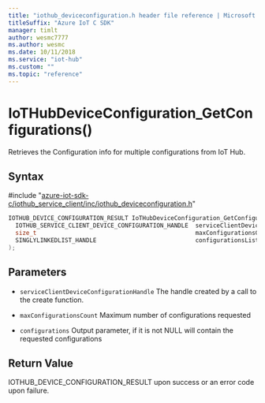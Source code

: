 ```yaml
---                             
title: "iothub_deviceconfiguration.h header file reference | Microsoft Docs" 
titleSuffix: "Azure IoT C SDK"            
manager: timlt                 
author: wesmc7777              
ms.author: wesmc               
ms.date: 10/11/2018                    
ms.service: "iot-hub"             
ms.custom: ""                
ms.topic: "reference"        
---                            
```


# IoTHubDeviceConfiguration_GetConfigurations()

Retrieves the Configuration info for multiple configurations from IoT Hub.

## Syntax

\#include "[azure-iot-sdk-c/iothub_service_client/inc/iothub_deviceconfiguration.h](../iothub-deviceconfiguration-h.md)"  
```C
IOTHUB_DEVICE_CONFIGURATION_RESULT IoTHubDeviceConfiguration_GetConfigurations(
  IOTHUB_SERVICE_CLIENT_DEVICE_CONFIGURATION_HANDLE  serviceClientDeviceConfigurationHandle,
  size_t                                             maxConfigurationsCount,
  SINGLYLINKEDLIST_HANDLE                            configurationsList
);
```

## Parameters
* `serviceClientDeviceConfigurationHandle` The handle created by a call to the create function. 

* `maxConfigurationsCount` Maximum number of configurations requested 

* `configurations` Output parameter, if it is not NULL will contain the requested configurations

## Return Value
IOTHUB_DEVICE_CONFIGURATION_RESULT upon success or an error code upon failure.

